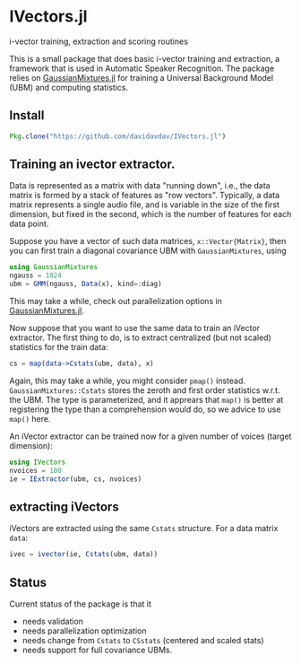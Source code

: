 IVectors.jl
=======

i-vector training, extraction and scoring routines

This is a small package that does basic i-vector training and extraction, a framework that is used in Automatic Speaker Recognition.  The package relies on [GaussianMixtures.jl](https://github.com/davidavdav/GaussianMixtures.jl) for training a Universal Background Model (UBM) and computing statistics.  

## Install

```julia
Pkg.clone("https://github.com/davidavdav/IVectors.jl")
```

## Training an ivector extractor. 

Data is represented as a matrix with data "running down", i.e., the data matrix is formed by a stack of features as "row vectors".  Typically, a data matrix represents a single audio file, and is variable in the size of the first dimension, but fixed in the second, which is the number of features for each data point. 

Suppose you have a vector of such data matrices, `x::Vector{Matrix}`, then you can first train a diagonal covariance UBM with `GaussianMixtures`, using

```julia
using GaussianMixtures
ngauss = 1024
ubm = GMM(ngauss, Data(x), kind=:diag)
```
This may take a while, check out parallelization options in [GaussianMixtures.jl](https://github.com/davidavdav/GaussianMixtures.jl).  

Now suppose that you want to use the same data to train an iVector extractor.  The first thing to do, is to extract centralized (but not scaled) statistics for the train data:
```julia
cs = map(data->Cstats(ubm, data), x)
```
Again, this may take a while, you might consider `pmap()` instead.  `GaussianMixtures::Cstats` stores the zeroth and first order statistics w.r.t. the UBM.  The type is parameterized, and it apprears that `map()` is better at registering the type than a comprehension would do, so we advice to use `map()` here.

An iVector extractor can be trained now for a given number of voices (target dimension):
```julia
using IVectors
nvoices = 100
ie = IExtractor(ubm, cs, nvoices)
```

## extracting iVectors
iVectors are extracted using the same `Cstats` structure.  For a data matrix `data`:
```julia
ivec = ivector(ie, Cstats(ubm, data))
```

## Status

Current status of the package is that it 
 - needs validation
 - needs parallelization optimization
 - needs change from `Cstats` to `CSstats` (centered and scaled stats)
 - needs support for full covariance UBMs. 

